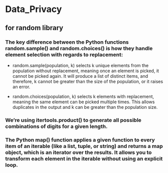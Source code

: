 # Data_Privacy
## for random library
### The key difference between the Python functions random.sample() and random.choices() is how they handle element selection with regards to replacement:

* random.sample(population, k) selects k unique elements from the population without replacement, meaning once an element is picked, it cannot be picked again. It will produce a list of distinct items, and therefore, k cannot be greater than the size of the population, or it raises an error.

* random.choices(population, k) selects k elements with replacement, meaning the same element can be picked multiple times. This allows duplicates in the output and k can be greater than the population size.

### We’re using itertools.product() to generate all possible combinations of digits for a given length.

### The Python map() function applies a given function to every item of an iterable (like a list, tuple, or string) and returns a map object, which is an iterator over the results. It allows you to transform each element in the iterable without using an explicit loop.
